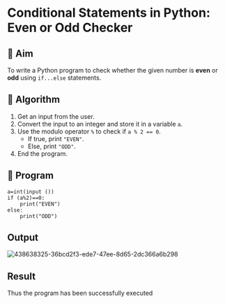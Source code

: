 # Conditional Statements in Python: Even or Odd Checker

## 🎯 Aim
To write a Python program to check whether the given number is **even** or **odd** using `if...else` statements.

## 🧠 Algorithm
1. Get an input from the user.
2. Convert the input to an integer and store it in a variable `a`.
3. Use the modulo operator `%` to check if `a % 2 == 0`.
   - If true, print `"EVEN"`.
   - Else, print `"ODD"`.
4. End the program.

## 🧾 Program
```
a=int(input ())
if (a%2)==0:
    print("EVEN") 
else:  
    print("ODD")
```
## Output
![438638325-36bcd2f3-ede7-47ee-8d65-2dc366a6b298](https://github.com/user-attachments/assets/ccd60e59-a5c5-46a0-9a00-4716f5c396cc)

## Result
Thus the program has been successfully executed

